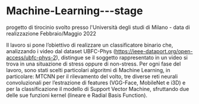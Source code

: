 # Machine-Learning---stage
progetto di tirocinio svolto presso l'Università degli studi di Milano - data di realizzazione Febbraio/Maggio 2022


Il lavoro si pone l’obiettivo di realizzare un classificatore binario che, analizzando i video dal dataset UBFC-Phys (https://ieee-dataport.org/open-access/ubfc-phys-2), distingue se il soggetto rappresentato in un video si trova in una situazione di stress oppure di non-stress. 
Per ogni fase del lavoro, sono stati scelti particolari algoritmi di Machine Learning, in particolare: MTCNN per il rilevamento del volto, tre diverse reti neurali convoluzionali per l’estrazione di features (VGG-Face, MobileNet e i3D) e per la classificazione il modello di Support Vector Machine, sfruttando due delle sue funzioni kernel (lineare
e Radial Basis Function). 
